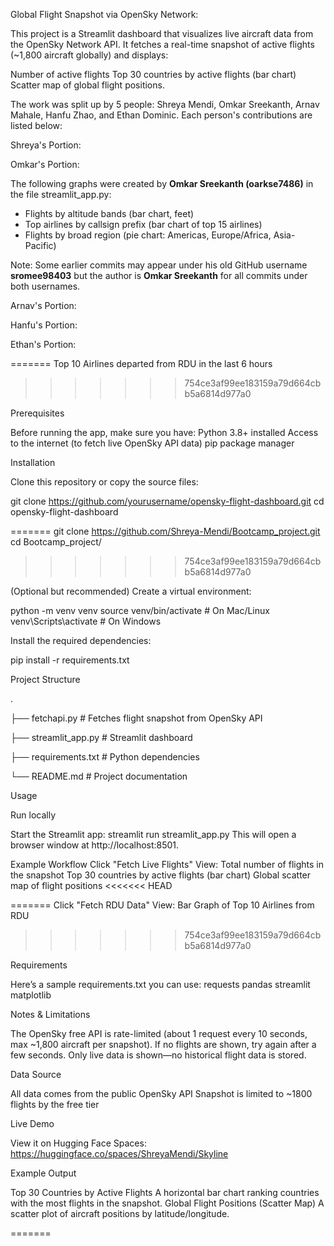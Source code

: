 Global Flight Snapshot via OpenSky Network:

This project is a Streamlit dashboard that visualizes live aircraft data from the OpenSky Network API. 
It fetches a real-time snapshot of active flights (~1,800 aircraft globally) and displays:

Number of active flights
Top 30 countries by active flights (bar chart)
Scatter map of global flight positions.

The work was split up by 5 people: Shreya Mendi, Omkar Sreekanth, Arnav Mahale, Hanfu Zhao, and Ethan Dominic. Each person's contributions are listed below:

Shreya's Portion:

Omkar's Portion:

The following graphs were created by **Omkar Sreekanth (oarkse7486)** in the file streamlit_app.py:

- Flights by altitude bands (bar chart, feet)  
- Top airlines by callsign prefix (bar chart of top 15 airlines)  
- Flights by broad region (pie chart: Americas, Europe/Africa, Asia-Pacific)  

Note: Some earlier commits may appear under his old GitHub username **sromee98403** but the author is **Omkar Sreekanth** for all commits under both usernames.

Arnav's Portion:

Hanfu's Portion:

Ethan's Portion:

=======
Top 10 Airlines departed from RDU in the last 6 hours
>>>>>>> 754ce3af99ee183159a79d664cbb5a6814d977a0

Prerequisites

Before running the app, make sure you have:
Python 3.8+ installed
Access to the internet (to fetch live OpenSky API data)
pip package manager

Installation

Clone this repository or copy the source files:


git clone https://github.com/yourusername/opensky-flight-dashboard.git
cd opensky-flight-dashboard

=======
git clone https://github.com/Shreya-Mendi/Bootcamp_project.git
cd Bootcamp_project/
>>>>>>> 754ce3af99ee183159a79d664cbb5a6814d977a0

(Optional but recommended) Create a virtual environment:

python -m venv venv
source venv/bin/activate   # On Mac/Linux
venv\Scripts\activate      # On Windows

Install the required dependencies:

pip install -r requirements.txt


Project Structure

.

├── fetchapi.py           # Fetches flight snapshot from OpenSky API

├── streamlit_app.py      # Streamlit dashboard

├── requirements.txt      # Python dependencies

└── README.md             # Project documentation


Usage

Run locally

Start the Streamlit app:
streamlit run streamlit_app.py
This will open a browser window at http://localhost:8501.

Example Workflow
Click "Fetch Live Flights"
View:
Total number of flights in the snapshot
Top 30 countries by active flights (bar chart)
Global scatter map of flight positions
<<<<<<< HEAD

=======
Click "Fetch RDU Data"
View:
Bar Graph of Top 10 Airlines from RDU
>>>>>>> 754ce3af99ee183159a79d664cbb5a6814d977a0

Requirements

Here’s a sample requirements.txt you can use:
requests
pandas
streamlit
matplotlib

Notes & Limitations

The OpenSky free API is rate-limited (about 1 request every 10 seconds, max ~1,800 aircraft per snapshot).
If no flights are shown, try again after a few seconds.
Only live data is shown—no historical flight data is stored.

Data Source

All data comes from the public OpenSky API
Snapshot is limited to ~1800 flights by the free tier

Live Demo

View it on Hugging Face Spaces:
https://huggingface.co/spaces/ShreyaMendi/Skyline 

Example Output

Top 30 Countries by Active Flights
A horizontal bar chart ranking countries with the most flights in the snapshot.
Global Flight Positions (Scatter Map)
A scatter plot of aircraft positions by latitude/longitude.

=======
